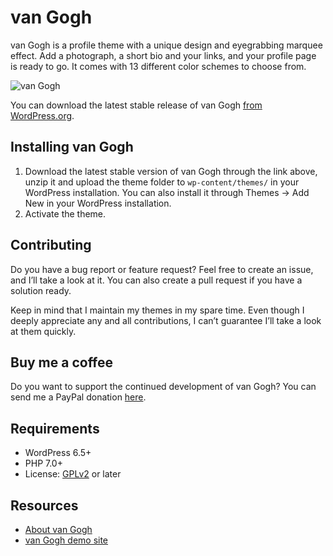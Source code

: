 # van Gogh

van Gogh is a profile theme with a unique design and eyegrabbing marquee effect. Add a photograph, a short bio and your links, and your profile page is ready to go. It comes with 13 different color schemes to choose from.

![van Gogh](https://github.com/andersnoren/van-gogh/blob/main/screenshot.jpg)

You can download the latest stable release of van Gogh [from WordPress.org](https://wordpress.org/themes/van-gogh/).

## Installing van Gogh
1. Download the latest stable version of van Gogh through the link above, unzip it and upload the theme folder to `wp-content/themes/` in your WordPress installation. You can also install it through Themes → Add New in your WordPress installation.
2. Activate the theme.

## Contributing
Do you have a bug report or feature request? Feel free to create an issue, and I’ll take a look at it. You can also create a pull request if you have a solution ready. 

Keep in mind that I maintain my themes in my spare time. Even though I deeply appreciate any and all contributions, I can’t guarantee I’ll take a look at them quickly.

## Buy me a coffee
Do you want to support the continued development of van Gogh? You can send me a PayPal donation [here](https://www.paypal.com/cgi-bin/webscr?cmd=_donations&business=anders%40andersnoren%2ese&lc=US&item_name=Free%20WordPress%20Themes%20from%20Anders%20Noren&currency_code=USD&bn=PP%2dDonationsBF%3abtn_donateCC_LG%2egif%3aNonHosted).

## Requirements
- WordPress 6.5+
- PHP 7.0+
- License: [GPLv2](https://www.gnu.org/licenses/gpl-2.0.html) or later

## Resources
- [About van Gogh](https://andersnoren.se/teman/van-gogh-wordpress-theme/)
- [van Gogh demo site](https://van-gogh.andersnoren.se/)